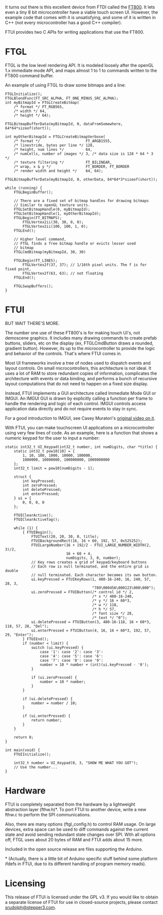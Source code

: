 
It turns out there is this excellent device from FTDI called 
the [FT800](http://www.ftdichip.com/Products/ICs/FT800.html). It lets even a
tiny 8 bit microcontroller have a viable touch screen UI. However, the example
code that comes with it is unsatisfying, and some of it is written in C++ (not
every microcontroller has a good C++ compiler).

FTUI provides two C APIs for writing applications that use the FT800.

# FTGL

FTGL is the low level rendering API. It is modeled loosely after the openGL
1.x immediate mode API, and maps almost 1 to 1 to commands written to the
FT800 command buffer.

An example of using FTGL to draw some bitmaps and a line:

    FTGLInitialize();
    FTGLBlendFunc(FT_SRC_ALPHA, FT_ONE_MINUS_SRC_ALPHA);
    int myBitmapId = FTGLCreateBitmap(
        /* format */ FT_RGB565, 
        /* width */ 64, 
        /* height */ 64);
    
    FTGLBitmapBufferData(myBitmapId, 0, dataFromSomewhere, 64*64*sizeof(short));
    
    int myOtherBitmapId = FTGLCreateBitmapVerbose(
        /* format */                     FT_ARGB1555, 
        /* linestride, bytes per line */ 128,
        /* height, num lines */          64,
        /* numCells, number of images */ 3, /* data size is 128 * 64 * 3 */
        /* texture filtering */          FT_BILINEAR, 
        /* wrap, x & y */                FT_BORDER, FT_BORDER
        /* render width and height */    64, 64);
    
    FTGLBitmapBufferData(myBitmapId, 0, otherData, 64*64*3*sizeof(short));
    
    while (running) {
        FTGLBeginBuffer();
    
        // There are a fixed set of bitmap handles for drawing bitmaps
        // Similar to openGL texture units.
        FTGLSetBitmapHandle(0, myBitmapId);
        FTGLSetBitmapHandle(1, myOtherBitmapId);
        FTGLBegin(FT_BITMAPS);
            FTGLVertex2ii(30, 30, 0, 0);
            FTGLVertex2ii(100, 100, 1, 0);
        FTGLEnd();
    
        // Higher level command, 
        // FTGL finds a free bitmap handle or evicts lesser used
        // bitmap
        FTGLCmdBitmap(myBitmapId, 30, 30)
    
        FTGLBegin(FT_LINES);
            FTGLVertex2f(37, 37); // 1/16th pixel units. The f is for fixed point,
            FTGLVertex2f(63, 63); // not floating
        FTGLEnd();
    
        FTGLSwapBuffers();
    }

# FTUI

BUT WAIT THERE'S MORE.

The number one use of these FT800's is for making touch UI's, not
demoscene graphics. It includes many drawing commands to create prefab
buttons, sliders, etc on the display (ex, FTGLCmdButton draws a rounded,
gradient button). However, its up to the microcontroller to provide the logic
and behavior of the controls. That's where FTUI comes in.

Most UI frameworks involve a tree of nodes used to dispatch events and layout
controls. On small microcontrollers, this architecture is not ideal.
It uses a lot of RAM to store redundant copies of information, complicates the
architecture with events or data binding, and performs a
bunch of recursive layout computations that do not need to happen on a fixed
size display.

Instead, FTUI implements a GUI architecture called Immediate Mode GUI or
IMGUI. An IMGUI GUI is drawn by explicitly calling a function per frame to
handle the rendering and logic of each control. IMGUI controls access
application data directly and do not require events to stay in sync.
 
For a good introduction to IMGUI, see Casey Muratori's 
[original video on it](https://www.youtube.com/watch?v=Z1qyvQsjK5Y).

With FTUI, you can make touchscreen UI applications on a microcontroller using
very few lines of code. As an example, here is a function that shows a numeric
keypad for the user to input a number:

    static int32_t UI_Keypad(int32_t number, int numDigits, char *title) {
        static int32_t pow10[10] = {
            1, 10, 100, 1000, 10000, 100000, 
            1000000, 10000000, 100000000, 1000000000
        };
        int32_t limit = pow10[numDigits - 1];
        
        struct {
            int keyPressed;
            int zeroPressed;
            int deletePressed;
            int enterPressed;
        } ui = {
            0, 0, 0, 0
        };
    
        FTUIClearActive();
        FTUIClearActiveTag();
    
        while (1) {
            { FTUIBegin();
                FTUIText(20, 20, 30, 0, title);
                FTUIBackgroundRect(16, 16 + 60, 192, 57, 0x525252);
                FTUILargeNumber(16 + 192/2 - FTUI_LARGE_NUMBER_WIDTH(2, 3)/2, 
                                16 + 60 + 4, 
                                numDigits, 3, 0, number);
                // Key rows creates a grid of keypad/keyboard buttons
                // Each row is null terminated, and the entire grid is double
                // null terminated. Each character becomes its own button.
                ui.keyPressed = FTUIKeyRows(1, 480-16-240, 16, 240, 57, 28, 3, 
                                            "789\000456\000123\000\000");
                ui.zeroPressed = FTUIButton(/* control id */ 2,   
                                            /* x */ 480-16-240, 
                                            /* y */ 16 + 60*3, 
                                            /* w */ 118, 
                                            /* h */ 57, 
                                            /* font size */ 28, 
                                            /* text */ "0");
                ui.deletePressed = FTUIButton(3, 480-16-118, 16 + 60*3, 118, 57, 28, "Del");
                ui.enterPressed = FTUIButton(4, 16, 16 + 60*3, 192, 57, 29, "Enter");
            } FTUIEnd();
            if (number < limit) {
                switch (ui.keyPressed) {
                    case '1': case '2': case '3':
                    case '4': case '5': case '6': 
                    case '7': case '8': case '9':
                    number = 10 * number + (int)(ui.keyPressed - '0');
                }
    
                if (ui.zeroPressed) {
                    number = 10 * number;
                }
            }
    
            if (ui.deletePressed) {
                number = number / 10;
            }
    
            if (ui.enterPressed) {
                return number;
            }
        }
    
        return 0;
    }
    
    int main(void) {
        FTUIInitialize();
    
        int32_t number = UI_Keypad(0, 3, "SHOW ME WHAT YOU GOT");
        // Use the number...
    }

# Hardware

FTUI is completely separated from the hardware by a lightweight abstraction
layer (fthw.h)\*. To port FTUI to another device, write a new fthw.c to
perform the SPI communications.

Also, there are many options (ftgl\_config.h) to control RAM
usage. On large devices, extra space can be used to diff commands against the
current state and avoid sending redundant state changes over SPI. With all
options off, FTGL uses about 20 bytes of RAM and FTUI adds about 15 more.

Included in the open source release are files supporting the Arduino. 

\* (Actually, there is a little bit of Arduino specific stuff behind some
platform ifdefs in FTUI, due to its different handling of program memory
reads).

# Licensing

This release of FTUI is licensed under the GPL v3. If you would like to obtain
a separate license of FTUI for use in closed-source projects, please contact
srudolph@stepper3.com.

